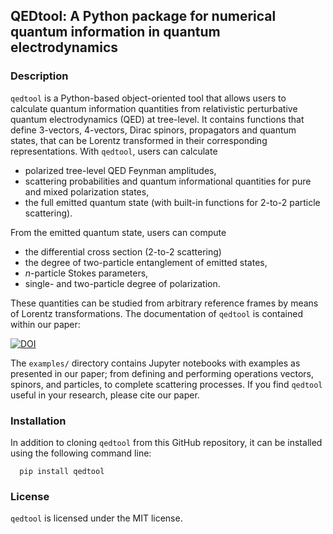 ## QEDtool: A Python package for numerical quantum information in quantum electrodynamics

### Description

`qedtool` is a Python-based object-oriented tool that allows users to calculate quantum information quantities from relativistic perturbative quantum electrodynamics (QED) at tree-level. It contains functions that define 3-vectors, 4-vectors, Dirac spinors, propagators and quantum states, that can be Lorentz transformed in their corresponding representations. With `qedtool`, users can calculate

* polarized tree-level QED Feynman amplitudes,
* scattering probabilities and quantum informational quantities for pure and mixed polarization states,
* the full emitted quantum state (with built-in functions for 2-to-2 particle scattering).

From the emitted quantum state, users can compute
* the differential cross section (2-to-2 scattering)
* the degree of two-particle entanglement of emitted states,
* $n$-particle Stokes parameters,
* single- and two-particle degree of polarization.

These quantities can be studied from arbitrary reference frames by means of Lorentz transformations. The documentation of `qedtool` is contained within our paper: 

[![DOI](http://img.shields.io/badge/arXiv%20preprint%20-DOI-lightblue.svg)](https://arxiv.org/)

The `examples/` directory contains Jupyter notebooks with examples as presented in our paper; from defining and performing operations vectors, spinors, and particles, to complete scattering processes. If you find `qedtool` useful in your research, please cite our paper.

### Installation

In addition to cloning `qedtool` from this GitHub repository, it can be installed using the following command line:
```
  pip install qedtool
```

### License

`qedtool` is licensed under the MIT license.

